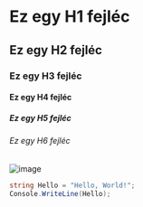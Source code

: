 # Ez egy H1 fejléc
## Ez egy H2 fejléc
### Ez egy H3 fejléc
#### Ez egy H4 fejléc
##### Ez egy H5 fejléc
###### Ez egy H6 fejléc

![image](https://github.com/user-attachments/assets/34b2d68a-6b67-4fa6-a22b-2711ef15c153)

```C#
string Hello = "Hello, World!";
Console.WriteLine(Hello);
```

